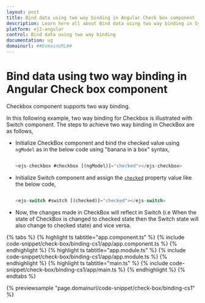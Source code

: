 ```yaml
---
layout: post
title: Bind data using two way binding in Angular Check box component | Syncfusion
description: Learn here all about Bind data using two way binding in Syncfusion Angular Check box component of Syncfusion Essential JS 2 and more.
platform: ej2-angular
control: Bind data using two way binding 
documentation: ug
domainurl: ##DomainURL##
---
```


# Bind data using two way binding in Angular Check box component

Checkbox component supports two way binding.

In this following example, two way binding for Checkbox is illustrated with Switch component. The steps to achieve two way binding in CheckBox are as follows,

* Initialize CheckBox component and bind the checked value using `ngModel` as in the below code using "banana in a box" syntax,

  ```typescript

  <ejs-checkbox #checkbox [(ngModel)]="checked"></ejs-checkbox>

  ```

* Initialize Switch component and assign the [`checked`](https://ej2.syncfusion.com/angular/documentation/api/switch#checked) property value like the below code,

  ```typescript

  <ejs-switch #switch [(checked)]="checked"></ejs-switch>

  ```

* Now, the changes made in CheckBox will reflect in Switch (i.e When the state of CheckBox is changed to checked state then the Switch state will also change to checked state) and vice versa.

{% tabs %}
{% highlight ts tabtitle="app.component.ts" %}
{% include code-snippet/check-box/binding-cs1/app/app.component.ts %}
{% endhighlight %}
{% highlight ts tabtitle="app.module.ts" %}
{% include code-snippet/check-box/binding-cs1/app/app.module.ts %}
{% endhighlight %}
{% highlight ts tabtitle="main.ts" %}
{% include code-snippet/check-box/binding-cs1/app/main.ts %}
{% endhighlight %}
{% endtabs %}
  
{% previewsample "page.domainurl/code-snippet/check-box/binding-cs1" %}